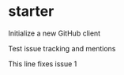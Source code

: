 starter
=======

Initialize a new GitHub client

Test issue tracking and mentions

This line fixes issue 1

